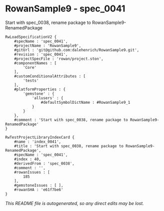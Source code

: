 # RowanSample9 - spec_0041
Start with spec_0038, rename package to RowanSample9-RenamedPackage
```
RwLoadSpecificationV2 {
	#specName : 'spec_0041',
	#projectName : 'RowanSample9',
	#gitUrl : 'git@github.com:dalehenrich/RowanSample9.git',
	#revision : 'spec_0041',
	#projectSpecFile : 'rowan/project.ston',
	#componentNames : [
		'Core'
	],
	#customConditionalAttributes : [
		'tests'
	],
	#platformProperties : {
		'gemstone' : {
			'allusers' : {
				#defaultSymbolDictName : #RowanSample9_1
			}
		}
	},
	#comment : 'Start with spec_0038, rename package to RowanSample9-RenamedPackage'
}

RwTestProjectLibraryIndexCard {
	#name : 'index_0041',
	#title : 'Start with spec_0038, rename package to RowanSample9-RenamedPackage',
	#specName : 'spec_0041',
	#index : 40,
	#derivedFrom : 'spec_0038',
	#comment : '',
	#rowanIssues : [
		185
	],
	#gemstoneIssues : [ ],
	#rowanSHA : 'e61f7be6'
}
```

*This README file is autogenerated, so any direct edits may be lost.*

